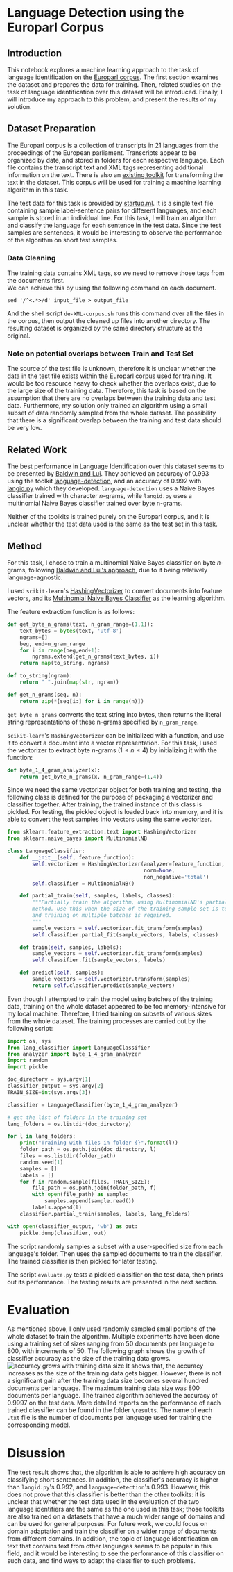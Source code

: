 # Language Detection using the Europarl Corpus

## Introduction
This notebook explores a machine learning approach to the task of language
identification on the [Europarl corpus](http://www.statmt.org/europarl/). The
first section examines the dataset and prepares the data for training. Then,
related studies on the task of language identification over this dataset will
be introduced. Finally, I will introduce my approach to this problem, and
present the results of my solution.


## Dataset Preparation
The Europarl corpus is a collection of transcripts in 21 languages from the
proceedings of the European parliament. Transcripts appear to be organized by
date, and stored in folders for each respective language. Each file contains
the transcript text and XML tags representing additional information on the
text. There is also an [existing
toolkit](http://www.statmt.org/europarl/v7/tools.tgz) for transforming the text
in the dataset. This corpus will be used for training a machine learning
algorithm in this task.

The test data for this task is provided by
[startup.ml](https://fellowship.ai/challenge/). It is a single text file
containing sample label-sentence pairs for different languages, and each sample
is stored in an individual line. For this task, I will train an algorithm and
classify the language for each sentence in the test data. Since the test
samples are sentences, it would be interesting to observe the performance of
the algorithm on short test samples.

### Data Cleaning
The training data contains XML tags, so we need to remove those tags from the
documents first.  
We can achieve this by using the following command on each
document.
```
sed '/^<.*>/d' input_file > output_file
```
And the shell script `de-XML-corpus.sh` runs this command over all the files in
the corpus, then output the cleaned up files into another directory. The
resulting dataset is organized by the same directory structure as the original.


### Note on potential overlaps between Train and Test Set
The source of the test file is unknown, therefore it is unclear whether the
data in the test file exists within the Europarl corpus used for training. It
would be too resource heavy to check whether the overlaps exist, due to the
large size of the training data. Therefore, this task is based on the
assumption that there are no overlaps between the training data and test data.
Furthermore, my solution only trained an algorithm using a small subset of data
randomly sampled from the whole dataset. The possibility that there is a
significant overlap between the training and test data should be very low.

## Related Work
The best performance in Language Identification over this dataset seems to be
presented by [Baldwin and Lui](http://www.aclweb.org/anthology/P12-3005). They
achieved an accuracy of 0.993 using the toolkit
[language-detection](https://code.google.com/archive/p/language-detection/),
and an accuracy of 0.992 with [langid.py](https://github.com/saffsd/langid.py)
which they developed. `language-detection` uses a Naive Bayes classifier
trained with character $n$-grams, while `langid.py` uses a multinomial Naive
Bayes classifier trained over byte n-grams. 

Neither of the toolkits is trained purely on the Europarl corpus, and it is
unclear whether the test data used is the same as the test set in this task.

## Method
For this task, I chose to train a multinomial Naive Bayes classifier on byte
$n$-grams, following [Baldwin and Lui's
approach](http://www.aclweb.org/anthology/P12-3005), due to it being relatively
language-agnostic. 

I used `scikit-learn`'s
[HashingVectorizer](http://scikit-learn.org/stable/modules/generated/sklearn.feature_extraction.text.HashingVectorizer.html)
to convert documents into feature vectors, and its [Multinomial Naive Bayes
Classifier](http://scikit-learn.org/stable/modules/generated/sklearn.naive_bayes.MultinomialNB.html#sklearn.naive_bayes.MultinomialNB)
as the learning algorithm.

The feature extraction function is as follows:
```python
def get_byte_n_grams(text, n_gram_range=(1,1)):
    text_bytes = bytes(text, 'utf-8')
    ngrams=[]
    beg, end=n_gram_range
    for i in range(beg,end+1):
        ngrams.extend(get_n_grams(text_bytes, i))
    return map(to_string, ngrams)

def to_string(ngram):
    return " ".join(map(str, ngram))

def get_n_grams(seq, n):
    return zip(*[seq[i:] for i in range(n)])
```
`get_byte_n_grams` converts the text string into bytes, then returns the literal string representations of these n-grams specified by `n_gram_range`.

`scikit-learn`'s `HashingVectorizer` can be initialized with a function, and
use it to convert a document into a vector representation. For this task, I
used the vectorizer to extract byte $n$-grams ($1\leq n\leq 4$) by initializing
it with the function:
```python
def byte_1_4_gram_analyzer(x):
    return get_byte_n_grams(x, n_gram_range=(1,4))
```

Since we need the same vectorizer object for both training and testing, the
following class is defined for the purpose of packaging a vectorizer and
classifier together. After training, the trained instance of this class is
pickled. For testing, the pickled object is loaded back into memory, and it is
able to convert the test samples into vectors using the same vectorizer.
```python
from sklearn.feature_extraction.text import HashingVectorizer
from sklearn.naive_bayes import MultinomialNB

class LanguageClassifier:
    def __init__(self, feature_function):
        self.vectorizer = HashingVectorizer(analyzer=feature_function, 
                                            norm=None, 
                                            non_negative='total')
        self.classifier = MultinomialNB()

    def partial_train(self, samples, labels, classes):
        """Partially train the algorithm, using MultinomialNB's partial_fit 
        method. Use this when the size of the training sample set is too big 
        and training on multiple batches is required.
        """
        sample_vectors = self.vectorizer.fit_transform(samples)
        self.classifier.partial_fit(sample_vectors, labels, classes)

    def train(self, samples, labels):
        sample_vectors = self.vectorizer.fit_transform(samples)
        self.classifier.fit(sample_vectors, labels)

    def predict(self, samples):
        sample_vectors = self.vectorizer.transform(samples)
        return self.classifier.predict(sample_vectors)
```

Even though I attempted to train the model using batches of the training data,
training on the whole dataset appeared to be too memory-intensive for my local
machine. Therefore, I tried training on subsets of various sizes from the whole
dataset. The training processes are carried out by the following script:
```python
import os, sys
from lang_classifier import LanguageClassifier
from analyzer import byte_1_4_gram_analyzer
import random
import pickle

doc_directory = sys.argv[1]
classifier_output = sys.argv[2]
TRAIN_SIZE=int(sys.argv[3])

classifier = LanguageClassifier(byte_1_4_gram_analyzer)

# get the list of folders in the training set
lang_folders = os.listdir(doc_directory)

for l in lang_folders:
    print("Training with files in folder {}".format(l))
    folder_path = os.path.join(doc_directory, l)
    files = os.listdir(folder_path)
    random.seed(1)
    samples = []
    labels = []
    for f in random.sample(files, TRAIN_SIZE):
        file_path = os.path.join(folder_path, f)
        with open(file_path) as sample:
            samples.append(sample.read())
        labels.append(l)
    classifier.partial_train(samples, labels, lang_folders)

with open(classifier_output, 'wb') as out:
    pickle.dump(classifier, out)
```
The script randomly samples a subset with a user-specified size from each
language's folder. Then uses the sampled documents to train the classifier. The
trained classifier is then pickled for later testing.

The script `evaluate.py` tests a pickled classifier on the test data, then
prints out its performance. The testing results are presented in the next
section.

# Evaluation
As mentioned above, I only used randomly sampled small portions of the whole
dataset to train the algorithm. Multiple experiments have been done using a
training set of sizes ranging from 50 documents per language to 800, with
increments of 50. The following graph shows the growth of classifier accuracy
as the size of the training data grows.
![accuracy grows with training data size](https://raw.githubusercontent.com/yzxchn/europarl_lang_detect/master/accuracy_growth.png)
It shows that, the accuracy increases as the size of the training data gets
bigger. However, there is not a significant gain after the training data size
becomes several hundred documents per language.
The maximum training data size was 800 documents per language. The trained algorithm achieved the accuracy of 0.9997 on the test data. 
More detailed reports on the performance of each trained classifier can be
found in the folder `\results`. The name of each `.txt` file is the number of
documents per language used for training the corresponding model.

# Disussion
The test result shows that, the algorithm is able to achieve high accuracy on classifying short sentences. In addition, the classifier's accuracy is higher than `langid.py`'s 0.992, and `language-detection`'s 0.993. However, this does not prove that this classifier is better than the other toolkits: it is unclear that whether the test data used in the evaluation of the two language identifiers are the same as the one used in this task; those toolkits are also trained on a datasets that have a much wider range of domains and can be used for general purposes. 
For future work, we could focus on domain adaptation and train the classifier on a wider range of documents from different domains. In addition, the topic of language identification on text that contains text from other languages seems to be popular in this field, and it would be interesting to see the performance of this classifier on such data, and find ways to adapt the classifier to such problems.
